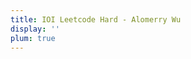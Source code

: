 ```yaml
---
title: IOI Leetcode Hard - Alomerry Wu
display: ''
plum: true
---
```


<SubNav />

<IOINavBar />

<ListCategory only-date type="ioi/leetcode-hard" />
